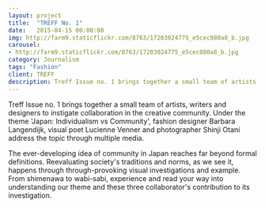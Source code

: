```yaml
---
layout: project
title:  "TREFF No. 1"
date:   2015-04-15 00:00:00
img: http://farm9.staticflickr.com/8763/17203024775_e5cec880a8_b.jpg
carousel:
- http://farm9.staticflickr.com/8763/17203024775_e5cec880a8_b.jpg
category: Journalism
tags: "Fashion"
client: TREFF
description: Treff Issue no. 1 brings together a small team of artists, writers and designers to instigate collaboration in the creative community. Under the theme Japan, Individualism vs Community...
---
```

Treff Issue no. 1 brings together a small team of artists, writers and designers to instigate collaboration in the creative community. Under the theme 'Japan: Individualism vs Community', fashion designer Barbara Langendijk, visual poet Lucienne Venner and photographer Shinji Otani address the topic through multiple media. 

The ever-developing idea of community in Japan reaches far beyond formal definitions. Reevaluating society's traditions and norms, as we see it, happens through through-provoking visual investigations and example. From shimenawa to wabi-sabi, experience and read your way into understanding our theme and these three collaborator's contribution to its investigation.  

